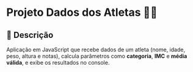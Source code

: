 # Projeto Dados dos Atletas 🏋️‍♂️

## 📖 Descrição
Aplicação em JavaScript que recebe dados de um atleta (nome, idade, peso, altura e notas), calcula parâmetros como **categoria**, **IMC** e **média válida**, e exibe os resultados no console.